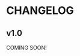 CHANGELOG
================================================================================

## v1.0
COMING SOON!
